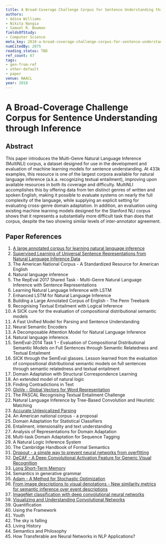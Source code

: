 ```yaml
---
title: A Broad-Coverage Challenge Corpus for Sentence Understanding through Inference
authors:
- Adina Williams
- Nikita Nangia
- Samuel R. Bowman
fieldsOfStudy:
- Computer Science
meta_key: 2018-a-broad-coverage-challenge-corpus-for-sentence-understanding-through-inference
numCitedBy: 2075
reading_status: TBD
ref_count: 67
tags:
- gen-from-ref
- other-default
- paper
venue: NAACL
year: 2018
---
```


# A Broad-Coverage Challenge Corpus for Sentence Understanding through Inference

## Abstract

This paper introduces the Multi-Genre Natural Language Inference (MultiNLI) corpus, a dataset designed for use in the development and evaluation of machine learning models for sentence understanding. At 433k examples, this resource is one of the largest corpora available for natural language inference (a.k.a. recognizing textual entailment), improving upon available resources in both its coverage and difficulty. MultiNLI accomplishes this by offering data from ten distinct genres of written and spoken English, making it possible to evaluate systems on nearly the full complexity of the language, while supplying an explicit setting for evaluating cross-genre domain adaptation. In addition, an evaluation using existing machine learning models designed for the Stanford NLI corpus shows that it represents a substantially more difficult task than does that corpus, despite the two showing similar levels of inter-annotator agreement.

## Paper References

1. [A large annotated corpus for learning natural language inference](2015-a-large-annotated-corpus-for-learning-natural-language-inference)
2. [Supervised Learning of Universal Sentence Representations from Natural Language Inference Data](2017-supervised-learning-of-universal-sentence-representations-from-natural-language-inference-data)
3. The American National Corpus - A Standardized Resource for American English
4. Natural language inference
5. The RepEval 2017 Shared Task - Multi-Genre Natural Language Inference with Sentence Representations
6. Learning Natural Language Inference with LSTM
7. Enhanced LSTM for Natural Language Inference
8. Building a Large Annotated Corpus of English - The Penn Treebank
9. Recognising Textual Entailment with Logical Inference
10. A SICK cure for the evaluation of compositional distributional semantic models
11. A Fast Unified Model for Parsing and Sentence Understanding
12. Neural Semantic Encoders
13. A Decomposable Attention Model for Natural Language Inference
14. Natural language inference.
15. SemEval-2014 Task 1 - Evaluation of Compositional Distributional Semantic Models on Full Sentences through Semantic Relatedness and Textual Entailment
16. SICK through the SemEval glasses. Lesson learned from the evaluation of compositional distributional semantic models on full sentences through semantic relatedness and textual entailment
17. Domain Adaptation with Structural Correspondence Learning
18. An extended model of natural logic
19. Finding Contradictions in Text
20. [GloVe - Global Vectors for Word Representation](2014-glove-global-vectors-for-word-representation)
21. The PASCAL Recognising Textual Entailment Challenge
22. Natural Language Inference by Tree-Based Convolution and Heuristic Matching
23. [Accurate Unlexicalized Parsing](2003-accurate-unlexicalized-parsing)
24. An American national corpus - a proposal
25. Domain Adaptation for Statistical Classifiers
26. Entailment, intensionality and text understanding
27. Analysis of Representations for Domain Adaptation
28. Multi-task Domain Adaptation for Sequence Tagging
29. A Natural Logic Inference System
30. The Cambridge Handbook of Formal Semantics
31. [Dropout - a simple way to prevent neural networks from overfitting](2014-dropout-a-simple-way-to-prevent-neural-networks-from-overfitting)
32. [DeCAF - A Deep Convolutional Activation Feature for Generic Visual Recognition](2014-decaf-a-deep-convolutional-activation-feature-for-generic-visual-recognition)
33. [Long Short-Term Memory](1997-long-short-term-memory)
34. Semantics in generative grammar
35. [Adam - A Method for Stochastic Optimization](2015-adam-a-method-for-stochastic-optimization)
36. [From image descriptions to visual denotations - New similarity metrics for semantic inference over event descriptions](2014-from-image-descriptions-to-visual-denotations-new-similarity-metrics-for-semantic-inference-over-event-descriptions)
37. [ImageNet classification with deep convolutional neural networks](2012-imagenet-classification-with-deep-convolutional-neural-networks)
38. [Visualizing and Understanding Convolutional Networks](2014-visualizing-and-understanding-convolutional-networks)
39. Quantification
40. Using the Framework
41. Youth
42. The sky is falling
43. Living History
44. Semantics and Philosophy
45. How Transferable are Neural Networks in NLP Applications?
